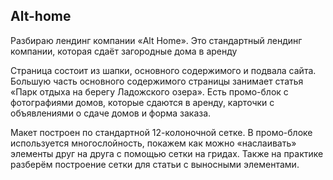 ## Alt-home

Разбираю лендинг компании «Alt Home». Это стандартный лендинг компании, которая сдаёт загородные дома в аренду

Страница состоит из шапки, основного содержимого и подвала сайта. Большую часть основного содержимого страницы занимает статья «Парк отдыха на берегу Ладожского озера». Есть промо-блок с фотографиями домов, которые сдаются в аренду, карточки с объявлениями о сдаче домов и форма заказа.

Макет построен по стандартной 12-колоночной сетке. В промо-блоке используется многослойность, покажем как можно «наслаивать» элементы друг на друга с помощью сетки на гридах. Также на практике разберём построение сетки для статьи с выносными элементами.
